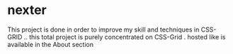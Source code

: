 # nexter

This project is done in order to improve my skill and techniques in CSS-GRID .. this total project is purely concentrated on CSS-Grid  .
hosted like is available in the About section

